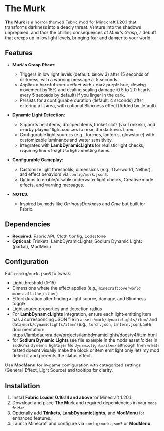 # The Murk

**The Murk** is a horror-themed Fabric mod for Minecraft 1.20.1 that transforms darkness into a deadly threat. Venture into the shadows unprepared, and face the chilling consequences of *Murk's Grasp*, a debuff that creeps up in low light levels, bringing fear and danger to your world.

## Features

- **Murk's Grasp Effect**: 
  - Triggers in low light levels (default: below 3) after 15 seconds of darkness, with a warning message at 5 seconds.
  - Applies a harmful status effect with a dark purple hue, slowing movement by 15% and dealing scaling damage (0.5 to 2.0 hearts every 5 seconds by default) if you linger in the dark.
  - Persists for a configurable duration (default: 4 seconds) after entering a lit area, with optional Blindness effect (Added by default).

- **Dynamic Light Detection**:
  - Supports held items, dropped items, trinket slots (via Trinkets), and nearby players’ light sources to reset the darkness timer.
  - Configurable light sources (e.g., torches, lanterns, glowstone) with customizable luminance and water sensitivity.
  - Integrates with **LambDynamicLights** for realistic light checks, requiring line-of-sight to light-emitting items.

- **Configurable Gameplay**:
  - Customize light thresholds, dimensions (e.g., Overworld, Nether), and effect behaviors via `config/murk.json5`.
  - Options to enable/disable underwater light checks, Creative mode effects, and warning messages.

- **NOTES**:
  - Inspired by mods like *OminousDarkness* and *Grue* but built for Fabric.

## Dependencies

- **Required**: Fabric API, Cloth Config, Lodestone
- **Optional**: Trinkets, LambDynamicLights, Sodium Dynamic Lights (partial), ModMenu

## Configuration

Edit `config/murk.json5` to tweak:
- Light threshold (0-15)
- Dimensions where the effect applies (e.g., `minecraft:overworld`, `minecraft:the_nether`)
- Effect duration after finding a light source, damage, and Blindness toggle
- Light source properties and detection radius
- For **LambDynamicLights** integration, ensure each light-emitting item has a corresponding JSON file in `assets/murk/dynamiclights/item/` and `data/murk/dynamiclights/item/` (e.g., `torch.json`, `lantern.json`). See documentation: https://lambdaurora.dev/projects/lambdynamiclights/docs/v4/item.html
- for **Sodium Dynamic Lights** see file example in the mods asset folder in sodiums dynamic lights jar file `dynamiclights/item/` although from what i tested doesnt visually make the block or item emit light only lets my mod detect it and prevents the status effect.

Use **ModMenu** for in-game configuration with categorized settings (General, Effect, Light Source) and tooltips for clarity.

## Installation

1. Install **Fabric Loader 0.16.14 and above** for Minecraft 1.20.1.
2. Download and place **The Murk** and required dependencies in your `mods` folder.
3. Optionally add **Trinkets**, **LambDynamicLights**, and **ModMenu** for enhanced features.
4. Launch Minecraft and configure via `config/murk.json5` or **ModMenu**.

